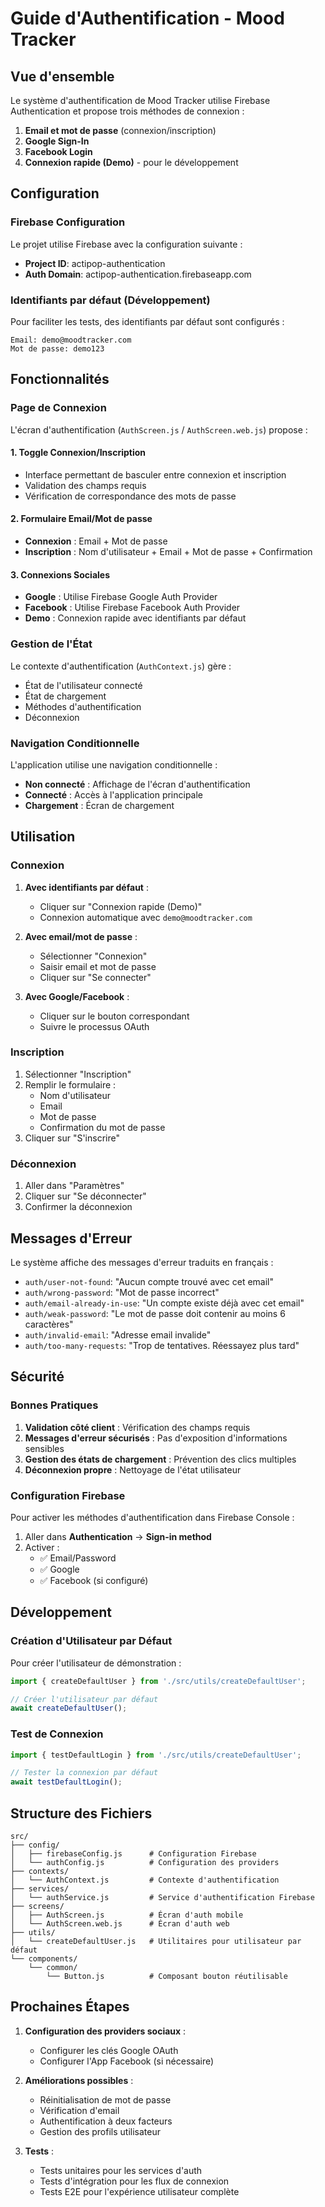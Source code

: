 # Guide d'Authentification - Mood Tracker

## Vue d'ensemble

Le système d'authentification de Mood Tracker utilise Firebase Authentication et propose trois méthodes de connexion :

1. **Email et mot de passe** (connexion/inscription)
2. **Google Sign-In** 
3. **Facebook Login**
4. **Connexion rapide (Demo)** - pour le développement

## Configuration

### Firebase Configuration

Le projet utilise Firebase avec la configuration suivante :
- **Project ID**: actipop-authentication
- **Auth Domain**: actipop-authentication.firebaseapp.com

### Identifiants par défaut (Développement)

Pour faciliter les tests, des identifiants par défaut sont configurés :

```
Email: demo@moodtracker.com
Mot de passe: demo123
```

## Fonctionnalités

### Page de Connexion

L'écran d'authentification (`AuthScreen.js` / `AuthScreen.web.js`) propose :

#### 1. Toggle Connexion/Inscription
- Interface permettant de basculer entre connexion et inscription
- Validation des champs requis
- Vérification de correspondance des mots de passe

#### 2. Formulaire Email/Mot de passe
- **Connexion** : Email + Mot de passe
- **Inscription** : Nom d'utilisateur + Email + Mot de passe + Confirmation

#### 3. Connexions Sociales
- **Google** : Utilise Firebase Google Auth Provider
- **Facebook** : Utilise Firebase Facebook Auth Provider
- **Demo** : Connexion rapide avec identifiants par défaut

### Gestion de l'État

Le contexte d'authentification (`AuthContext.js`) gère :
- État de l'utilisateur connecté
- État de chargement
- Méthodes d'authentification
- Déconnexion

### Navigation Conditionnelle

L'application utilise une navigation conditionnelle :
- **Non connecté** : Affichage de l'écran d'authentification
- **Connecté** : Accès à l'application principale
- **Chargement** : Écran de chargement

## Utilisation

### Connexion

1. **Avec identifiants par défaut** :
   - Cliquer sur "Connexion rapide (Demo)"
   - Connexion automatique avec `demo@moodtracker.com`

2. **Avec email/mot de passe** :
   - Sélectionner "Connexion"
   - Saisir email et mot de passe
   - Cliquer sur "Se connecter"

3. **Avec Google/Facebook** :
   - Cliquer sur le bouton correspondant
   - Suivre le processus OAuth

### Inscription

1. Sélectionner "Inscription"
2. Remplir le formulaire :
   - Nom d'utilisateur
   - Email
   - Mot de passe
   - Confirmation du mot de passe
3. Cliquer sur "S'inscrire"

### Déconnexion

1. Aller dans "Paramètres"
2. Cliquer sur "Se déconnecter"
3. Confirmer la déconnexion

## Messages d'Erreur

Le système affiche des messages d'erreur traduits en français :

- `auth/user-not-found`: "Aucun compte trouvé avec cet email"
- `auth/wrong-password`: "Mot de passe incorrect"
- `auth/email-already-in-use`: "Un compte existe déjà avec cet email"
- `auth/weak-password`: "Le mot de passe doit contenir au moins 6 caractères"
- `auth/invalid-email`: "Adresse email invalide"
- `auth/too-many-requests`: "Trop de tentatives. Réessayez plus tard"

## Sécurité

### Bonnes Pratiques

1. **Validation côté client** : Vérification des champs requis
2. **Messages d'erreur sécurisés** : Pas d'exposition d'informations sensibles
3. **Gestion des états de chargement** : Prévention des clics multiples
4. **Déconnexion propre** : Nettoyage de l'état utilisateur

### Configuration Firebase

Pour activer les méthodes d'authentification dans Firebase Console :

1. Aller dans **Authentication** → **Sign-in method**
2. Activer :
   - ✅ Email/Password
   - ✅ Google
   - ✅ Facebook (si configuré)

## Développement

### Création d'Utilisateur par Défaut

Pour créer l'utilisateur de démonstration :

```javascript
import { createDefaultUser } from './src/utils/createDefaultUser';

// Créer l'utilisateur par défaut
await createDefaultUser();
```

### Test de Connexion

```javascript
import { testDefaultLogin } from './src/utils/createDefaultUser';

// Tester la connexion par défaut
await testDefaultLogin();
```

## Structure des Fichiers

```
src/
├── config/
│   ├── firebaseConfig.js      # Configuration Firebase
│   └── authConfig.js          # Configuration des providers
├── contexts/
│   └── AuthContext.js         # Contexte d'authentification
├── services/
│   └── authService.js         # Service d'authentification Firebase
├── screens/
│   ├── AuthScreen.js          # Écran d'auth mobile
│   └── AuthScreen.web.js      # Écran d'auth web
├── utils/
│   └── createDefaultUser.js   # Utilitaires pour utilisateur par défaut
└── components/
    └── common/
        └── Button.js          # Composant bouton réutilisable
```

## Prochaines Étapes

1. **Configuration des providers sociaux** :
   - Configurer les clés Google OAuth
   - Configurer l'App Facebook (si nécessaire)

2. **Améliorations possibles** :
   - Réinitialisation de mot de passe
   - Vérification d'email
   - Authentification à deux facteurs
   - Gestion des profils utilisateur

3. **Tests** :
   - Tests unitaires pour les services d'auth
   - Tests d'intégration pour les flux de connexion
   - Tests E2E pour l'expérience utilisateur complète
